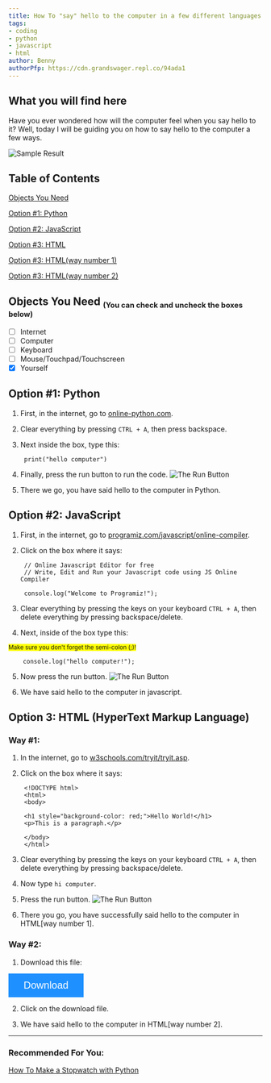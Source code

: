 ```yaml
---
title: How To "say" hello to the computer in a few different languages.
tags: 
- coding
- python
- javascript
- html
author: Benny
authorPfp: https://cdn.grandswager.repl.co/94ada1
---
```


## What you will find here

Have you ever wondered how will the computer feel when you say hello to it? Well, today I will be guiding you on how to say hello to the computer a few ways.

![Sample Result](https://cdn.grandswager.repl.co/712db8)


## Table of Contents

[Objects You Need](https://blog.grandswager.repl.co/post/printhello_world.html#Objects-You-Need-You-can-check-and-uncheck-the-boxes-below)  
  
[Option #1: Python](https://blog.grandswager.repl.co/post/printhello_world.html#Option-1-Python)  
  
[Option #2: JavaScript](https://blog.grandswager.repl.co/post/printhello_world.html#Option-2-JavaScript)  
  
[Option #3: HTML](https://blog.grandswager.repl.co/post/printhello_world.html#Option-3-HTML-HyperText-Markup-Language)  
  
[Option #3: HTML(way number 1)](https://blog.grandswager.repl.co/post/printhello_world.html#Way-1) 
  
[Option #3: HTML(way number 2)](https://blog.grandswager.repl.co/post/printhello_world.html#Way-2)  

## Objects You Need <small><sub>(You can check and uncheck the boxes below)</sub></small>

- [ ] Internet
- [ ] Computer
- [ ] Keyboard
- [ ] Mouse/Touchpad/Touchscreen
- [x] Yourself

## Option #1: Python

1. First, in the internet, go to [online-python.com](https://www.online-python.com/ "why did you hover on me :)))").

2. Clear everything by pressing `CTRL + A`, then press backspace.

3. Next inside the box, type this:

        print("hello computer")

4. Finally, press the run button to run the code. ![The Run Button](https://cdn.grandswager.repl.co/c874fa)

5. There we go, you have said hello to the computer in Python.

## Option #2: JavaScript

1. First, in the internet, go to [programiz.com/javascript/online-compiler](https://www.programiz.com/javascript/online-compiler "keep hovering links arn't yeh eh?").

2. Click on the box where it says:

        // Online Javascript Editor for free
        // Write, Edit and Run your Javascript code using JS Online Compiler
            
        console.log("Welcome to Programiz!");

3. Clear everything by pressing the keys on your keyboard `CTRL + A`, then delete everything by pressing backspace/delete.
   
4. Next, inside of the box type this:

<small style="background-color:yellow !important">Make sure you don't forget the semi-colon (;)!</small> 

        console.log("hello computer!");

5. Now press the run button. ![The Run Button](https://cdn.grandswager.repl.co/c6cea7)

6. We have said hello to the computer in javascript.

## Option 3: HTML (HyperText Markup Language)
### Way #1: 
1. In the internet, go to  [w3schools.com/tryit/tryit.asp](https://www.w3schools.com/tryit/tryit.asp?filename=tryhtml_hello).

2. Click on the box where it says:

        <!DOCTYPE html>
        <html>
        <body>
        
        <h1 style="background-color: red;">Hello World!</h1>
        <p>This is a paragraph.</p>
        
        </body>
        </html>

3. Clear everything by pressing the keys on your keyboard `CTRL + A`, then delete everything by pressing backspace/delete.

4. Now type `hi computer`.

5. Press the run button. ![The Run Button](https://cdn.grandswager.repl.co/74cce0)

6. There you go, you have successfully said hello to the computer in HTML[way number 1].

### Way #2:

1. Download this file:

<meta name="viewport" content="width=device-width, initial-scale=1">
<link rel="stylesheet" href="https://cdnjs.cloudflare.com/ajax/libs/font-awesome/4.7.0/css/font-awesome.min.css">
<a href="https://res.cloudinary.com/duppkn0ju/raw/upload/v1648836915/helloComputer_pcp9qx.html" download style="text-decoration:none;color:white;"><button class="btn" style="background-color:DodgerBlue;border:none;color:white;padding:12px 30px;cursor:pointer;font-size:20px;"><i class="fa fa-download"></i> Download</button></a>

2. Click on the download file.

3. We have said hello to the computer in HTML[way number 2].


---
### Recommended For You:

[How To Make a Stopwatch with Python](https://blog.grandswager.repl.co/2022/03/29/stopwatch/)